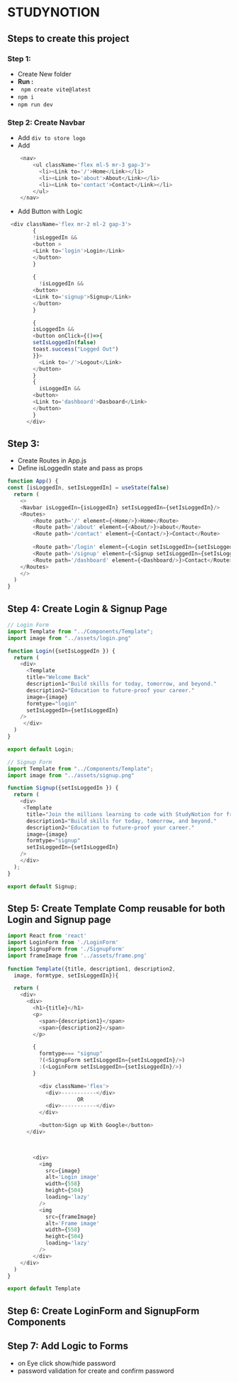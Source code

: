 # STUDYNOTION 
##  Steps to create this project

### Step 1:
- Create New folder
- **Run :** 
- ``` npm create vite@latest```
- ```npm i ```
- ```npm run dev ```

### Step 2: Create Navbar
- Add ```div to store logo``` 
- Add  
```js
    <nav>
        <ul className='flex ml-5 mr-3 gap-3'>
          <li><Link to='/'>Home</Link></li>
          <li><Link to='about'>About</Link></li>
          <li><Link to='contact'>Contact</Link></li>
        </ul>
    </nav>
```
- Add Button with Logic
```js
 <div className='flex mr-2 ml-2 gap-3'> 
        {
        !isLoggedIn &&
        <button > 
        <Link to='login'>Login</Link>
        </button>
        }
        
        {
          !isLoggedIn &&
        <button>
        <Link to='signup'>Signup</Link>
        </button>
        }

        {
        isLoggedIn &&
        <button onClick={()=>{
        setIsLoggedIn(false)
        toast.success("Logged Out")
        }}>
          <Link to='/'>Logout</Link>
        </button>
        }
        {
          isLoggedIn &&
        <button>
        <Link to='dashboard'>Dasboard</Link>
        </button>
        }
      </div>

```

## Step 3:
- Create Routes in App.js
- Define isLoggedIn state and pass as props
```js
function App() {
const [isLoggedIn, setIsLoggedIn] = useState(false)
  return (
    <>
    <Navbar isLoggedIn={isLoggedIn} setIsLoggedIn={setIsLoggedIn}/>
    <Routes>
        <Route path='/' element={<Home/>}>Home</Route>
        <Route path='/about' element={<About/>}>about</Route>
        <Route path='/contact' element={<Contact/>}>Contact</Route>
        
        <Route path='/login' element={<Login setIsLoggedIn={setIsLoggedIn}/>}>Contact</Route>
        <Route path='/signup' element={<Signup setIsLoggedIn={setIsLoggedIn}/>}>Contact</Route>
        <Route path='/dashboard' element={<Dashboard/>}>Contact</Route>
    </Routes>
    </>
  )
}
```
## Step 4: Create Login & Signup Page 
```js L
// Login Form
import Template from "../Components/Template";
import image from "../assets/login.png"

function Login({setIsLoggedIn }) {
  return (
    <div>
      <Template
      title="Welcome Back"
      description1="Build skills for today, tomorrow, and beyond."
      description2="Education to future-proof your career."
      image={image}
      formtype="login"
      setIsLoggedIn={setIsLoggedIn}
    />
     </div>
  )
}

export default Login;

```

```js 
// Signup Form
import Template from "../Components/Template";
import image from "../assets/signup.png"

function Signup({setIsLoggedIn }) {
  return (
    <div>
     <Template
      title="Join the millions learning to code with StudyNotion for free"
      description1="Build skills for today, tomorrow, and beyond."
      description2="Education to future-proof your career."
      image={image}
      formtype="signup"
      setIsLoggedIn={setIsLoggedIn}
    />
    </div>
  );
}

export default Signup;

```
## Step 5: Create Template Comp reusable for both Login and Signup page

```js
import React from 'react'
import LoginForm from './LoginForm'
import SignupForm from './SignupForm'
import frameImage from '../assets/frame.png'
 
function Template({title, description1, description2,
  image, formtype, setIsLoggedIn}){

  return (
    <div>
      <div>
        <h1>{title}</h1>
        <p>
          <span>{description1}</span>
          <span>{description2}</span>
        </p>

        {
          formtype=== "signup"
          ?(<SignupForm setIsLoggedIn={setIsLoggedIn}/>)
          :(<LoginForm setIsLoggedIn={setIsLoggedIn}/>)
        }

          <div className='flex'>
            <div>-----------</div>
                      OR 
            <div>-----------</div>
          </div>

          <button>Sign up With Google</button>
      </div>

      

        <div>
          <img 
            src={image} 
            alt='Login image' 
            width={558}
            height={504}
            loading='lazy' 
          />
          <img 
            src={frameImage} 
            alt='Frame image' 
            width={558}
            height={504}
            loading='lazy' 
          />
        </div>
    </div>
  )
}

export default Template
```
## Step 6: Create LoginForm and SignupForm Components

## Step 7: Add Logic to Forms 
 - on Eye click show/hide password
 - password validation for create and confirm password

